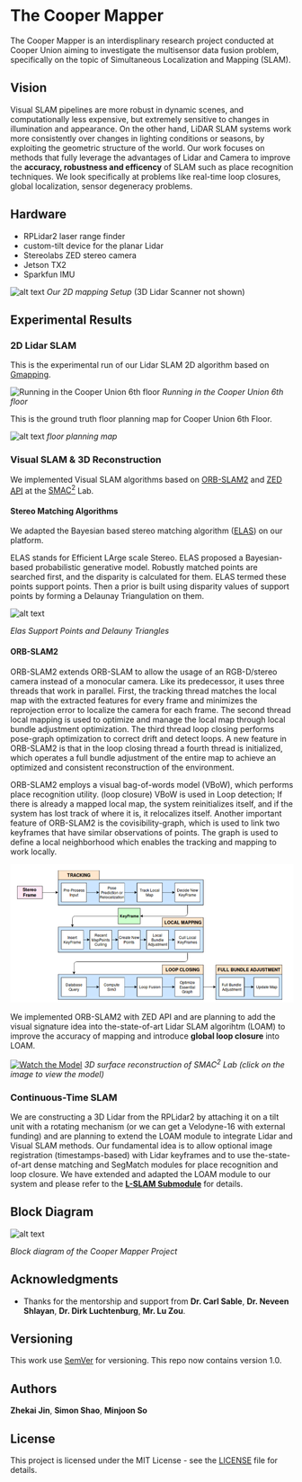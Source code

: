 # The Cooper Mapper

The Cooper Mapper is an interdisplinary research project conducted at Cooper Union aiming to investigate the multisensor data fusion problem, specifically on the topic of Simultaneous Localization and Mapping (SLAM).

## Vision
Visual SLAM pipelines are more robust in dynamic scenes, and computationally less expensive, but extremely sensitive to changes in illumination and appearance. On the other hand, LiDAR SLAM systems work more consistently over changes in lighting conditions or seasons, by exploiting the geometric structure of the world. Our work focuses on methods that fully leverage the advantages of Lidar and Camera to improve the **accuracy, robustness and efficency** of SLAM such as place recognition techniques. We look specifically at problems like real-time loop closures, global localization, sensor degeneracy problems.

## Hardware

* RPLidar2 laser range finder
* custom-tilt device for the planar Lidar
* Stereolabs ZED stereo camera
* Jetson TX2
* Sparkfun IMU

![alt text](assets/pics/car.jpg)
*Our 2D mapping Setup* (3D Lidar Scanner not shown)


## Experimental Results

### 2D Lidar SLAM

This is the experimental run of our Lidar SLAM 2D algorithm based on [Gmapping](https://ieeexplore.ieee.org/document/4084563).

![Running in the Cooper Union 6th floor](assets/pics/lidar_slam.png)
*Running in the Cooper Union 6th floor*

This is the ground truth floor planning map for Cooper Union 6th Floor.

![alt text](assets/pics/6th.png)
*floor planning map*

### Visual SLAM & 3D Reconstruction

We implemented Visual SLAM algorithms based on [ORB-SLAM2](https://arxiv.org/abs/1610.06475) and [ZED API](https://www.stereolabs.com/docs/api/) at the [SMAC<sup>2</sup>](https://engfac.cooper.edu/nshlayan/689) Lab.

#### Stereo Matching Algorithms
We adapted the Bayesian based stereo matching algorithm ([ELAS](https://link.springer.com/chapter/10.1007/978-3-642-19315-6_3)) on our platform.

ELAS stands for Efficient LArge scale Stereo. ELAS proposed a Bayesian-based probabilistic generative model. Robustly matched points are searched first, and the disparity is calculated for them. ELAS termed these points support points. Then a prior is built using disparity values of support points by forming a Delaunay Triangulation on them. 

![alt text](assets/pics/KT.png)

*Elas Support Points and Delauny Triangles*

#### ORB-SLAM2
ORB-SLAM2 extends ORB-SLAM to allow the usage of an RGB-D/stereo camera instead of a monocular camera. Like its predecessor, it uses three threads that work in parallel. First, the tracking thread matches the local map with the extracted features for every frame and minimizes the reprojection error to localize the camera for each frame. The second thread local mapping is used to optimize and manage the local map through local bundle adjustment optimization. The third thread loop closing performs pose-graph optimization to correct drift and detect loops. A new feature in ORB-SLAM2 is that in the loop closing thread a fourth thread is initialized, which operates a full bundle adjustment of the entire map to achieve an optimized and consistent reconstruction of the environment. 

ORB-SLAM2 employs a visual bag-of-words model (VBoW), which performs place recognition utility. (loop closure)  VBoW is used in Loop detection; If there is already a mapped local map, the system reinitializes itself, and if the system has lost track of where it is, it relocalizes itself. Another important feature of ORB-SLAM2 is the covisibility-graph, which is used to link two keyframes that have similar observations of points. The graph is used to define a local neighborhood which enables the tracking and mapping to work locally.

![Watch the Model](assets/pics/orb.png)

We implemented ORB-SLAM2 with ZED API and are planning to add the visual signature idea into the-state-of-art Lidar SLAM algorihtm (LOAM) to improve the accuracy of mapping and introduce **global loop closure** into LOAM.

[![Watch the Model](assets/pics/smac2.png)](https://p3d.in/e/x1fMl+load+spin)
*3D surface reconstruction of SMAC<sup>2</sup> Lab (click on the image to view the model)*

### Continuous-Time SLAM

We are constructing a 3D Lidar from the RPLidar2 by attaching it on a tilt unit with a rotating mechanism (or we can get a Velodyne-16 with external funding) and are planning to extend the LOAM module to integrate Lidar and Visual SLAM methods. Our fundamental idea is to allow optional image registration (timestamps-based) with Lidar keyframes and to use the-state-of-art dense matching and SegMatch modules for place recognition and loop closure. We have extended and adapted the LOAM module to our system and please refer to the [**L-SLAM Submodule**](L_SLAM/) for details.

## Block Diagram

![alt text](pics/block-diagram.png)

*Block diagram of the Cooper Mapper Project*

## Acknowledgments

* Thanks for the mentorship and support from
**Dr. Carl Sable**,
**Dr. Neveen Shlayan**,
**Dr. Dirk Luchtenburg**,
**Mr. Lu Zou**.

## Versioning

This work use [SemVer](http://semver.org/) for versioning. This repo now contains version 1.0.

## Authors
**Zhekai Jin**, **Simon Shao**, **Minjoon So**

## License

This project is licensed under the MIT License - see the [LICENSE](LICENSE) file for details.
